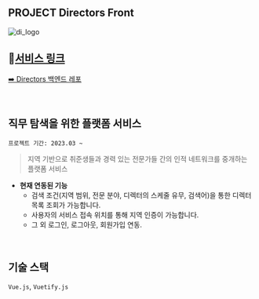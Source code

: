 ## PROJECT Directors Front
![di_logo](https://github.com/f-lab-edu/directors/assets/76680394/6580c1fd-efb8-448f-93d5-649717b5e654)



## 📌[서비스 링크](https://www.directors.run )
[➡️ Directors 백엔드 레포](https://github.com/f-lab-edu/directors)

<BR>

## 직무 탐색을 위한 플랫폼 서비스

```프로젝트 기간: 2023.03 ~```

>  지역 기반으로 취준생들과 경력 있는 전문가들 간의 인적 네트워크를 중개하는 플랫폼 서비스

-  **현재 연동된 기능**
    - 검색 조건(지역 범위, 전문 분야, 디렉터의 스케줄 유무, 검색어)을 통한 디렉터 목록 조회가 가능합니다.
    - 사용자의 서비스 접속 위치를 통해 지역 인증이 가능합니다.
    - 그 외 로그인, 로그아웃, 회원가입 연동.

<BR>

## 기술 스택
`Vue.js`, `Vuetify.js`  
